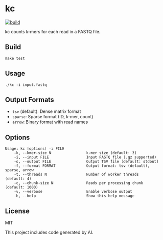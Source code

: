 # kc

[![build](https://github.com/kojix2/kc/actions/workflows/build.yml/badge.svg)](https://github.com/kojix2/kc/actions/workflows/build.yml)

kc counts k-mers for each read in a FASTQ file.

## Build

```
make test
```

## Usage

```
./kc -i input.fastq
```

## Output Formats

- `tsv` (default): Dense matrix format
- `sparse`: Sparse format (ID, k-mer, count)
- `arrow`: Binary format with read names

## Options

```
Usage: kc [options] -i FILE
    -k, --kmer-size N                k-mer size (default: 3)
    -i, --input FILE                 Input FASTQ file (.gz supported)
    -o, --output FILE                Output TSV file (default: stdout)
    -f, --format FORMAT              Output format: tsv (default), sparse, arrow
    -t, --threads N                  Number of worker threads (default: 4)
    -c, --chunk-size N               Reads per processing chunk (default: 1000)
    -v, --verbose                    Enable verbose output
    -h, --help                       Show this help message
```

## License

MIT

This project includes code generated by AI.
